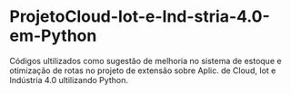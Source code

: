 # ProjetoCloud-Iot-e-Ind-stria-4.0-em-Python
Códigos ultilizados como sugestão de melhoria no sistema de estoque e otimização de rotas no projeto de extensão sobre Aplic. de Cloud, Iot e Indústria 4.0 ultilizando Python.
